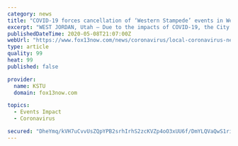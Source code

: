 ```yaml
---
category: news
title: "COVID-19 forces cancellation of ‘Western Stampede’ events in West Jordan"
excerpt: "WEST JORDAN, Utah — Due to the impacts of COVID-19, the City of West Jordan has announced its decision to cancel its long-standing and largest event of the year, the Western Stampede. The rodeo, which has been held every year since 1954, was scheduled for July 2-4. “This was a difficult decision,\" West Jordan Mayor Dirk Burton said in a ..."
publishedDateTime: 2020-05-08T21:07:00Z
webUrl: "https://www.fox13now.com/news/coronavirus/local-coronavirus-news/covid-19-forces-cancellation-of-western-stampede-events-in-west-jordan"
type: article
quality: 99
heat: 99
published: false

provider:
  name: KSTU
  domain: fox13now.com

topics:
  - Events Impact
  - Coronavirus

secured: "DheYmq/kVH7uCvvUsZQpYPB2srhIrhS2zcKVZp4oO3xUU6f/DmYLQVaQwS1rir9P7m6suYvJqIs4MyXdkczi8k20pLqX8lxC3oFyxz7NvngIr0aAZlxhwIv/9a3hS4Ua1H3qGnDV1RzLZ1EIusaXXDqZDPByV8avpdXTRe/ZmLDXtrdJMHhquH/lJPan2QIVlP2JjGDqgRGVO3sHNZUO+7bAyxkKB4YEPr7t6aIngL/AVH2ICy0Z0uUqs4A61zrzMohPUWUDB3g+zWyYnXl73jMCdJ7LfH6cwNMasc97TsXbCTMaTkZPONuVLm4DdxK0;bOtoxWz7St8ct6Zt89j1sA=="
---
```


